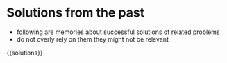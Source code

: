 # Solutions from the past

- following are memories about successful solutions of related problems
- do not overly rely on them they might not be relevant

{{solutions}}
